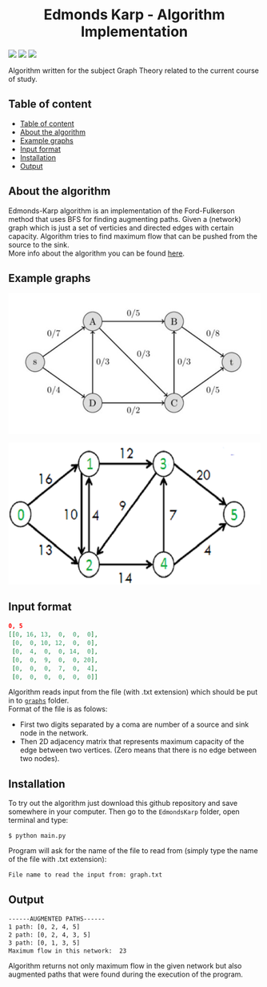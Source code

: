 <h1 align="center">Edmonds Karp - Algorithm Implementation</h1>

<img src="https://img.shields.io/badge/python-3.9.1-green.svg">
<img src="https://img.shields.io/badge/made%20by-jwozn2k-blue.svg">
<img src="https://img.shields.io/badge/technologies-PyCharm, VSC-red.svg">

Algorithm written for the subject Graph Theory related to the current course of study.

## Table of content
- [Table of content](#table-of-content)
- [About the algorithm](#about-the-algorithm)
- [Example graphs](#example-graphs)
- [Input format](#input-format)
- [Installation](#installation)
- [Output](#output)

## About the algorithm
Edmonds-Karp algorithm is an implementation of the Ford-Fulkerson method that uses BFS for finding augmenting paths. Given a (network) graph which is just a set of verticies and directed edges with certain capacity. Algorithm tries to find maximum flow that can be pushed from the source to the sink.  
More info about the algorithm you can be found [here](https://en.wikipedia.org/wiki/Edmonds%E2%80%93Karp_algorithm). 

## Example graphs
![img1](images/img1.jpg)

![img2](images/img2.png)

## Input format
```json
0, 5
[[0, 16, 13,  0,  0,  0],
 [0,  0, 10, 12,  0,  0],
 [0,  4,  0,  0, 14,  0],
 [0,  0,  9,  0,  0, 20],
 [0,  0,  0,  7,  0,  4],
 [0,  0,  0,  0,  0,  0]]
```
Algorithm reads input from the file (with .txt extension) which should be put in to [`graphs`](https://github.com/jwozn2k/EdmondsKarp/tree/main/graphs) folder.  
Format of the file is as folows:  
- First two digits separated by a coma are number of a source and sink node in the network.
- Then 2D adjacency matrix that represents maximum capacity of the edge between two vertices. (Zero means that there is no edge between two nodes). 

## Installation
To try out the algorithm just download this github repository and save somewhere in your computer. Then go to the `EdmondsKarp` folder, open terminal and type:  
```console
$ python main.py
```
Program will ask for the name of the file to read from (simply type the name of the file with .txt extension): 
```console
File name to read the input from: graph.txt
``` 

## Output
```console
------AUGMENTED PATHS------
1 path: [0, 2, 4, 5]
2 path: [0, 2, 4, 3, 5]
3 path: [0, 1, 3, 5]
Maximum flow in this network:  23
```

Algorithm returns not only maximum flow in the given network but also augmented paths that were found during the execution of the program.


  
